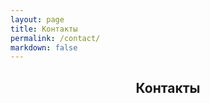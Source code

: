 ```yaml
---
layout: page
title: Контакты
permalink: /contact/
markdown: false
---
```


<!-- Временное подключение Font Awesome -->
<link rel="stylesheet" href="https://cdnjs.cloudflare.com/ajax/libs/font-awesome/5.15.4/css/all.min.css">

<h2 style="text-align: center;">Контакты</h2>

<div style="display: flex; justify-content: center; gap: 2rem; padding: 2rem;">
  <a href="mailto:zakharovm1982@mail.ru" title="Email"><i class="fas fa-envelope" style="font-size: 2rem;"></i></a>
  <a href="https://github.com/makszakharov" title="GitHub" target="_blank"><i class="fab fa-github" style="font-size: 2rem;"></i></a>
  <a href="https://t.me/maks_zakharov" title="Telegram" target="_blank"><i class="fab fa-telegram" style="font-size: 2rem;"></i></a>
</div>
